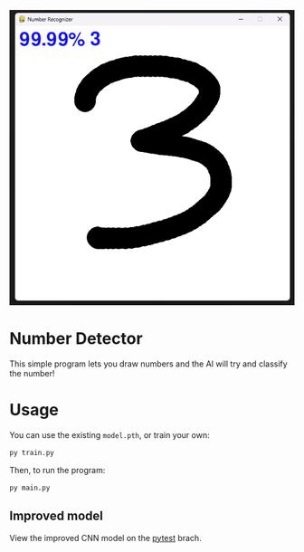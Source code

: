 ![Classified a Three](./cover.png)

# Number Detector
This simple program lets you draw numbers and the AI will try and classify the number!

# Usage
You can use the existing `model.pth`, or train your own:
```py
py train.py
```

Then, to run the program:
```py
py main.py
```

## Improved model
View the improved CNN model on the [pytest](https://github.com/cursorweb/digit-guesser-ai-project/tree/pytest) brach.
